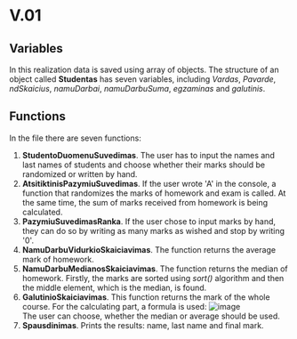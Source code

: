 # V.01
## Variables
In this realization data is saved using array of objects. The structure of an object called **Studentas** has seven variables, including *Vardas*, *Pavarde*, *ndSkaicius*, *namuDarbai*, *namuDarbuSuma*, *egzaminas* and *galutinis*.

## Functions
In the file there are seven functions:
1. **StudentoDuomenuSuvedimas**. The user has to input the names and last names of students and choose whether their marks should be randomized or written by hand.
2. **AtsitiktinisPazymiuSuvedimas**. If the user wrote 'A' in the console, a function that randomizes the marks of homework and exam is called. At the same time, the sum of marks received from homework is being calculated.
3. **PazymiuSuvedimasRanka**. If the user chose to input marks by hand, they can do so by writing as many marks as wished and stop by writing '0'.
4. **NamuDarbuVidurkioSkaiciavimas**. The function returns the average mark of homework.
5. **NamuDarbuMedianosSkaiciavimas**. The function returns the median of homework. Firstly, the marks are sorted using *sort()* algorithm and then the middle element, which is the median, is found.
6. **GalutinioSkaiciavimas**. This function returns the mark of the whole course. For the calculating part, a formula is used:
![image](https://user-images.githubusercontent.com/76739304/134703426-46c174e7-4c49-4534-bef3-fee31e7ab9cd.png)\
The user can choose, whether the median or average should be used.
7. **Spausdinimas**. Prints the results: name, last name and final mark.
